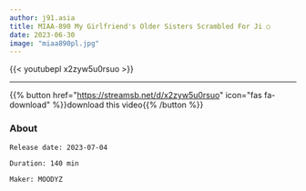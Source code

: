```yaml
---
author: j91.asia
title: MIAA-890 My Girlfriend's Older Sisters Scrambled For Ji ○
date: 2023-06-30
image: "miaa890pl.jpg"
---
```



{{< youtubepl x2zyw5u0rsuo >}}
___

{{% button href="https://streamsb.net/d/x2zyw5u0rsuo" icon="fas fa-download" %}}download this video{{% /button %}}
### About

`Release date: 2023-07-04`

`Duration: 140 min`

`Maker:	MOODYZ`